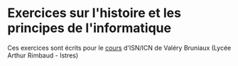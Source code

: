 # Exercices sur l'histoire et les principes de l'informatique

Ces exercices sont écrits pour le [cours](http://ens-info.irem.univ-mrs.fr/?p=26) d'ISN/ICN de Valéry Bruniaux (Lycée Arthur Rimbaud - Istres)

